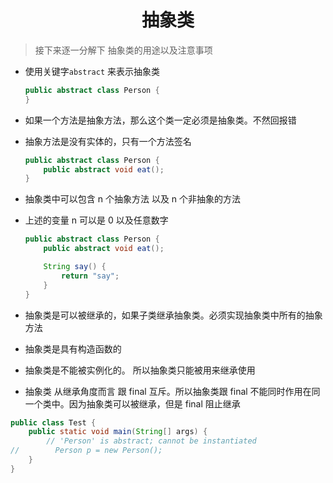 <div align = "center"><h1>抽象类</h1></div>

> 接下来逐一分解下 抽象类的用途以及注意事项

- 使用关键字`abstract` 来表示抽象类

  ```java
  public abstract class Person {
  }
  ```

- 如果一个方法是抽象方法，那么这个类一定必须是抽象类。不然回报错
- 抽象方法是没有实体的，只有一个方法签名

  ```java
  public abstract class Person {
      public abstract void eat();
  }
  ```

- 抽象类中可以包含 n 个抽象方法 以及 n 个非抽象的方法
- 上述的变量 n 可以是 0 以及任意数字

  ```java
  public abstract class Person {
      public abstract void eat();

      String say() {
          return "say";
      }
  }
  ```

- 抽象类是可以被继承的，如果子类继承抽象类。必须实现抽象类中所有的抽象方法
- 抽象类是具有构造函数的
- 抽象类是不能被实例化的。 所以抽象类只能被用来继承使用
- 抽象类 从继承角度而言 跟 final 互斥。所以抽象类跟 final 不能同时作用在同一个类中。因为抽象类可以被继承，但是 final 阻止继承

```java
public class Test {
    public static void main(String[] args) {
        // 'Person' is abstract; cannot be instantiated
//        Person p = new Person();
    }
}
```
